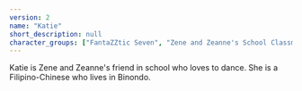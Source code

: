 ```yaml
---
version: 2
name: "Katie"
short_description: null
character_groups: ["FantaZZtic Seven", "Zene and Zeanne's School Classmates", "Katie's Family"]
---
```


Katie is Zene and Zeanne's friend in school who loves to dance. She is a Filipino-Chinese who lives in Binondo.
